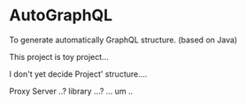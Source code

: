 # AutoGraphQL
To generate automatically GraphQL structure. (based on Java)  

This project is toy project... 

I don't yet decide Project' structure....

Proxy Server ..?  library ...?  ... um ..
